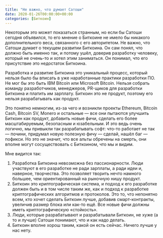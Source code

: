 ```yaml
---
title: "Не важно, что думает Сатоши"
date: 2020-01-26T00:00:00+00:00
categories: [Биткоин]
---
```


Некоторым это может показаться странным, но если бы Сатоши сегодня объявился, то его мнение о Биткоине не имело бы никакого дополнительного веса, связанного с его авторитетом. Не важно, что Сатоши думает о текущем развитии Биткоина. Он сам понял, что должно быть именно так, и потому ушёл, доверив разработку человеку, который не очень-то и хотел этим заниматься. Он понимал, что его присутствие это недостаток Биткоина.

Разработка и развитие Биткоина это уникальный процесс, который нельзя было бы вписать в уже наработанные практики разработки ПО. Не мог бы это быть IBM Bitcoin или Microsoft Bitcoin. Нельзя собрать команду разработчиков, менеджеров, PR-щиков для разработки Биткоина и платить им зарплату. Биткоин это не продукт, поэтому его нельзя разрабатывать как продукт.

Это понятно немногим, из-за чего и возникли проекты Ethereum, Bitcoin Cash, Bitcoin SV, Monero и остальные — все они пытаются улучшить Биткоин как продукт, добавить новые фичи, сделать его более масштабируемым, безопасным и юзабельным. И это ведь очень логично, мы привыкли так разрабатывать софт: что-то работает не так — почини, придумал новую полезную фичу — сделай, нашёл баг — пофикси. Но это не значит, что все альты обречены на смерть, они вполне могут сосуществовать с Биткоином, что мы и видим.

Мне видится так:
1. Разработка Биткоина невозможна без пассионарности. Люди участвуют в его разработке не ради зарплаты, а ради идеи и, наверное, творчества. Это позволяет творить нечто намного большее, чем ориентированный на рыночную нишу продукт.
2. Биткоин это криптографическая система, и подход к его разработке должен быть и в том числе таким же, как и подход к разработке криптографических алгоритмов и протоколов. Это то, что непонятно всем, кто хочет сделать Биткоин лучше, добавив смарт-контракты, увеличив размер блока или как-то ещё. Все новые фичи должны иметь криптографическую «стойкость».
3. Люди, которые разрабатывают и разрабатывали Биткоин, не хуже (а то и лучше) Сатоши понимают, что и как надо делать.
4. Биткоин вполне хорош таким, какой он есть сейчас. Ничего лучше у нас нету.